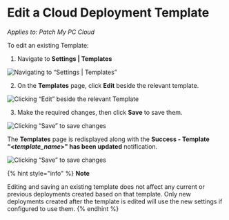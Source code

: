 # Edit a Cloud Deployment Template

_Applies to: Patch My PC Cloud_

To edit an existing Template:

1. Navigate to **Settings | Templates**

![Navigating to “Settings | Templates”](../../../_images/image%20%28268%29.png%20"Navigating%20to%20\"Settings%20|%20Templates\"")

2. On the **Templates** page, click **Edit** beside the relevant template.

![Clicking “Edit” beside the relevant Template](../../../_images/image%20%2853%29.png%20"Clicking%20\"Edit\"%20beside%20the%20relevant%20Template")

3. Make the required changes, then click **Save** to save them.

![Clicking “Save” to save changes](../../../_images/image%20%2854%29.png%20"Clicking%20\"Save\"%20to%20save%20changes")

The **Templates** page is redisplayed along with the **Success - Template “<**_**template\_name**_**>" has been updated** notification.

![Clicking “Save” to save changes](../../../_images/image%20%2855%29.png%20"Clicking%20\"Save\"%20to%20save%20changes")

{% hint style="info" %}
**Note**

Editing and saving an existing template does not affect any current or previous deployments created based on that template. Only new deployments created after the template is edited will use the new settings if configured to use them.
{% endhint %}
